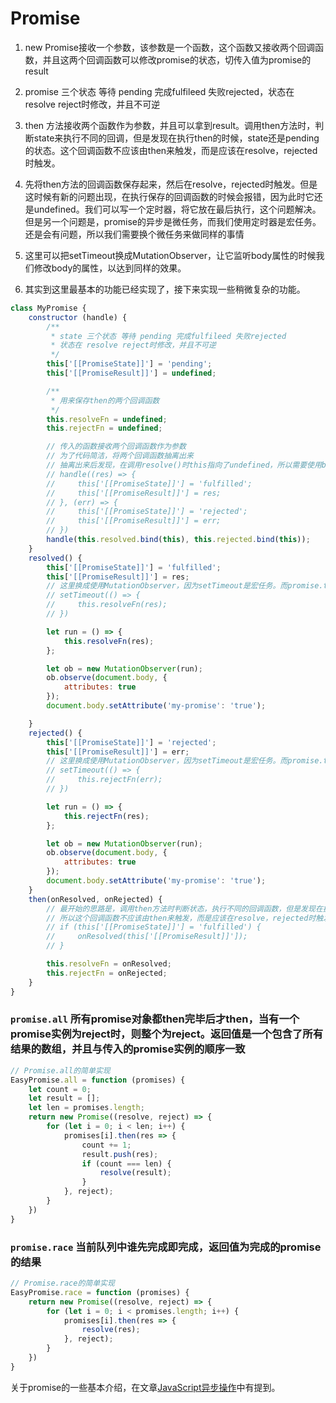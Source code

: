 # Promise

1. new Promise接收一个参数，该参数是一个函数，这个函数又接收两个回调函数，并且这两个回调函数可以修改promise的状态，切传入值为promise的result

2. promise 三个状态 等待 pending 完成fulfileed 失败rejected，状态在 resolve reject时修改，并且不可逆

3. then 方法接收两个函数作为参数，并且可以拿到result。调用then方法时，判断state来执行不同的回调，但是发现在执行then的时候，state还是pending的状态。这个回调函数不应该由then来触发，而是应该在resolve，rejected时触发。

4. 先将then方法的回调函数保存起来，然后在resolve，rejected时触发。但是这时候有新的问题出现，在执行保存的回调函数的时候会报错，因为此时它还是undefined。我们可以写一个定时器，将它放在最后执行，这个问题解决。但是另一个问题是，promise的异步是微任务，而我们使用定时器是宏任务。还是会有问题，所以我们需要换个微任务来做同样的事情

5. 这里可以把setTimeout换成MutationObserver，让它监听body属性的时候我们修改body的属性，以达到同样的效果。

6. 其实到这里最基本的功能已经实现了，接下来实现一些稍微复杂的功能。

```js
class MyPromise {
    constructor (handle) {
        /**
         * state 三个状态 等待 pending 完成fulfileed 失败rejected
         * 状态在 resolve reject时修改，并且不可逆
         */
        this['[[PromiseState]]'] = 'pending';
        this['[[PromiseResult]]'] = undefined;

        /**
         * 用来保存then的两个回调函数
         */
        this.resolveFn = undefined;
        this.rejectFn = undefined;

        // 传入的函数接收两个回调函数作为参数
        // 为了代码简洁，将两个回调函数抽离出来
        // 抽离出来后发现，在调用resolve()时this指向了undefined，所以需要使用bind改变this
        // handle((res) => {
        //     this['[[PromiseState]]'] = 'fulfilled';
        //     this['[[PromiseResult]]'] = res;
        // }, (err) => {
        //     this['[[PromiseState]]'] = 'rejected';
        //     this['[[PromiseResult]]'] = err;
        // })
        handle(this.resolved.bind(this), this.rejected.bind(this));
    }
    resolved() {
        this['[[PromiseState]]'] = 'fulfilled';
        this['[[PromiseResult]]'] = res;
        // 这里换成使用MutationObserver，因为setTimeout是宏任务。而promise.then是微任务
        // setTimeout(() => {
        //     this.resolveFn(res);
        // })

        let run = () => {
            this.resolveFn(res);
        };

        let ob = new MutationObserver(run);
        ob.observe(document.body, {
            attributes: true
        });
        document.body.setAttribute('my-promise': 'true');

    }
    rejected() {
        this['[[PromiseState]]'] = 'rejected';
        this['[[PromiseResult]]'] = err;
        // 这里换成使用MutationObserver，因为setTimeout是宏任务。而promise.then是微任务
        // setTimeout(() => {
        //     this.rejectFn(err);
        // })

        let run = () => {
            this.rejectFn(res);
        };

        let ob = new MutationObserver(run);
        ob.observe(document.body, {
            attributes: true
        });
        document.body.setAttribute('my-promise': 'true');
    }
    then(onResolved, onRejected) {
        // 最开始的思路是，调用then方法时判断状态，执行不同的回调函数，但是发现在执行then的时候，state还是pending的状态
        // 所以这个回调函数不应该由then来触发，而是应该在resolve，rejected时触发
        // if (this['[[PromiseState]]'] = 'fulfilled') {
        //     onResolved(this['[[PromiseResult]]']);
        // }

        this.resolveFn = onResolved;
        this.rejectFn = onRejected;
    }
}
```



### `promise.all` 所有promise对象都then完毕后才then，当有一个promise实例为reject时，则整个为reject。返回值是一个包含了所有结果的数组，并且与传入的promise实例的顺序一致

```js
// Promise.all的简单实现
EasyPromise.all = function (promises) {
    let count = 0;
    let result = [];
    let len = promises.length;
    return new Promise((resolve, reject) => {
        for (let i = 0; i < len; i++) {
            promises[i].then(res => {
                count += 1;
                result.push(res);
                if (count === len) {
                    resolve(result);
                }
            }, reject);
        }
    })
}
```

### `promise.race` 当前队列中谁先完成即完成，返回值为完成的promise的结果

```js
// Promise.race的简单实现
EasyPromise.race = function (promises) {
    return new Promise((resolve, reject) => {
        for (let i = 0; i < promises.length; i++) {
            promises[i].then(res => {
                resolve(res);
            }, reject);
        }
    })
}
```

关于promise的一些基本介绍，在文章[JavaScript异步操作](https://zhanglujs.github.io/blog/dist/index.html#/js-async)中有提到。
